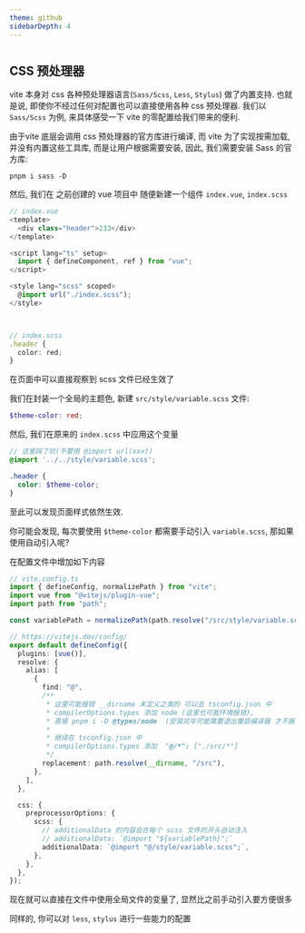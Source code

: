 ```yaml
---
theme: github
sidebarDepth: 4
---
```

#

## CSS 预处理器

vite 本身对 css 各种预处理器语言(`Sass/Scss`, `Less`, `Stylus`) 做了内置支持. 也就是说, 即使你不经过任何对配置也可以直接使用各种 css 预处理器. 我们以 `Sass/Scss` 为例, 来具体感受一下 vite 的零配置给我们带来的便利.

由于vite 底层会调用 css 预处理器的官方库进行编译, 而 vite 为了实现按需加载, 并没有内置这些工具库, 而是让用户根据需要安装, 因此, 我们需要安装 Sass 的官方库:

```
pnpm i sass -D
```

然后, 我们在 之前创建的 vue 项目中 随便新建一个组件 `index.vue`, `index.scss`

```ts
// index.vue
<template>
  <div class="header">233</div>
</template>

<script lang="ts" setup>
  import { defineComponent, ref } from "vue";
</script>

<style lang="scss" scoped>
  @import url("./index.scss");
</style>



// index.scss
.header {
  color: red;
}
```

在页面中可以直接观察到 scss 文件已经生效了

我们在封装一个全局的主题色, 新建 `src/style/variable.scss` 文件:

```scss
$theme-color: red;
```

然后, 我们在原来的 `index.scss` 中应用这个变量

```scss
// 这里踩了坑(不要用 @import url(xxx))
@import '../../style/variable.scss';

.header {
  color: $theme-color;
}
```

至此可以发现页面样式依然生效.

你可能会发现, 每次要使用 `$theme-color` 都需要手动引入 `variable.scss`, 那如果使用自动引入呢?

在配置文件中增加如下内容

```ts
// vite.config.ts
import { defineConfig, normalizePath } from "vite";
import vue from "@vitejs/plugin-vue";
import path from "path";

const variablePath = normalizePath(path.resolve("/src/style/variable.scss"));

// https://vitejs.dev/config/
export default defineConfig({
  plugins: [vue()],
  resolve: {
    alias: [
      {
        find: "@",
        /**
         * 这里可能报错 __dirname 未定义之类的 可以去 tsconfig.json 中
         * compilerOptions.types 添加 node (这里也可能环境报错),
         * 直接 pnpm i -D @types/node  (安装完毕可能需要退出重启编译器 才不报错)
         *
         * 继续在 tsconfig.json 中
         * compilerOptions.types 添加  "@/*": ["./src/*"]
         */
        replacement: path.resolve(__dirname, "/src"),
      },
    ],
  },

  css: {
    preprocessorOptions: {
      scss: {
        // additionalData 的内容会在每个 scss 文件的开头自动注入
        // additionalData: `@import "${variablePath}";`
        additionalData: `@import "@/style/variable.scss";`,
      },
    },
  },
});
```

现在就可以直接在文件中使用全局文件的变量了, 显然比之前手动引入要方便很多

同样的, 你可以对 `less`, `stylus` 进行一些能力的配置
